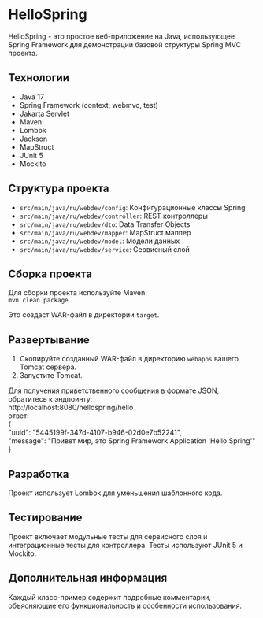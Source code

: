# HelloSpring

HelloSpring - это простое веб-приложение на Java, использующее Spring Framework для демонстрации базовой структуры Spring MVC проекта.

## Технологии

- Java 17
- Spring Framework (context, webmvc, test)
- Jakarta Servlet
- Maven
- Lombok
- Jackson
- MapStruct
- JUnit 5
- Mockito

## Структура проекта

- `src/main/java/ru/webdev/config`: Конфигурационные классы Spring
- `src/main/java/ru/webdev/controller`: REST контроллеры
- `src/main/java/ru/webdev/dto`: Data Transfer Objects
- `src/main/java/ru/webdev/mapper`: MapStruct маппер
- `src/main/java/ru/webdev/model`: Модели данных
- `src/main/java/ru/webdev/service`: Сервисный слой

## Сборка проекта

Для сборки проекта используйте Maven:<br>
`mvn clean package`

Это создаст WAR-файл в директории `target`.

## Развертывание

1. Скопируйте созданный WAR-файл в директорию `webapps` вашего Tomcat сервера.
2. Запустите Tomcat.

Для получения приветственного сообщения в формате JSON, обратитесь к эндпоинту:<br>http://localhost:8080/hellospring/hello
<br>
ответ:<br>
{<br>
    "uuid": "5445199f-347d-4107-b946-02d0e7b52241",<br>
    "message": "Привет мир, это Spring Framework Application 'Hello Spring'"<br>
}

## Разработка

Проект использует Lombok для уменьшения шаблонного кода.

## Тестирование

Проект включает модульные тесты для сервисного слоя и интеграционные тесты для контроллера. Тесты используют JUnit 5 и Mockito.

## Дополнительная информация

Каждый класс-пример содержит подробные комментарии, объясняющие его функциональность и особенности использования.